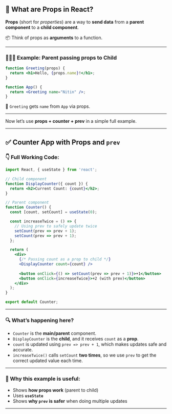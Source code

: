
## 🧩 What are Props in React?

**Props** (short for *properties*) are a way to **send data** from a **parent component** to a **child component**.

📦 Think of props as **arguments** to a function.

---

### 👨‍👩‍👦 Example: Parent passing props to Child

```jsx
function Greeting(props) {
  return <h1>Hello, {props.name}!</h1>;
}

function App() {
  return <Greeting name="Nitin" />;
}
```

💬 `Greeting` gets `name` from `App` via props.

---

Now let’s use **props + counter + prev** in a simple full example.

---

## ✅ Counter App with Props and `prev`

### 👇 Full Working Code:

```jsx
import React, { useState } from 'react';

// Child component
function DisplayCounter({ count }) {
  return <h2>Current Count: {count}</h2>;
}

// Parent component
function Counter() {
  const [count, setCount] = useState(0);

  const increaseTwice = () => {
    // Using prev to safely update twice
    setCount(prev => prev + 1);
    setCount(prev => prev + 1);
  };

  return (
    <div>
      {/* Passing count as a prop to child */}
      <DisplayCounter count={count} />
      
      <button onClick={() => setCount(prev => prev + 1)}>+1</button>
      <button onClick={increaseTwice}>+2 (with prev)</button>
    </div>
  );
}

export default Counter;
```

---

### 🔍 What’s happening here?

* `Counter` is the **main/parent** component.
* `DisplayCounter` is the **child**, and it receives `count` as a **prop**.
* `count` is updated using `prev => prev + 1`, which makes updates safe and accurate.
* `increaseTwice()` calls `setCount` **two times**, so we use `prev` to get the correct updated value each time.

---

### 🧠 Why this example is useful:

* Shows **how props work** (parent to child)
* Uses **`useState`**
* Shows **why `prev` is safer** when doing multiple updates

---

